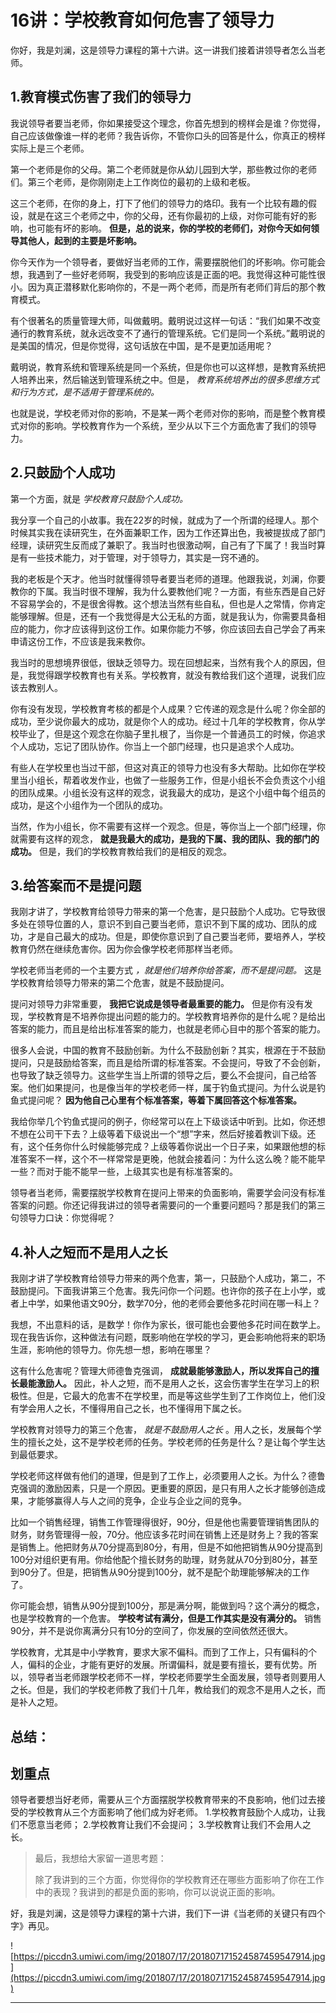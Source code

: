 # 16讲：学校教育如何危害了领导力

你好，我是刘澜，这是领导力课程的第十六讲。这一讲我们接着讲领导者怎么当老师。

## 1.教育模式伤害了我们的领导力

我说领导者要当老师，你如果接受这个理念，你首先想到的榜样会是谁？你觉得，自己应该做像谁一样的老师？我告诉你，不管你口头的回答是什么，你真正的榜样实际上是三个老师。

第一个老师是你的父母。第二个老师就是你从幼儿园到大学，那些教过你的老师们。第三个老师，是你刚刚走上工作岗位的最初的上级和老板。

这三个老师，在你的身上，打下了他们的领导力的烙印。我有一个比较有趣的假设，就是在这三个老师之中，你的父母，还有你最初的上级，对你可能有好的影响，也可能有坏的影响。 **但是，总的说来，你的学校的老师们，对你今天如何领导其他人，起到的主要是坏影响。**

你今天作为一个领导者，要做好当老师的工作，需要摆脱他们的坏影响。你可能会想，我遇到了一些好老师啊，我受到的影响应该是正面的吧。我觉得这种可能性很小。因为真正潜移默化影响你的，不是一两个老师，而是所有老师们背后的那个教育模式。

有个很著名的质量管理大师，叫做戴明。戴明说过这样一句话：“我们如果不改变通行的教育系统，就永远改变不了通行的管理系统。它们是同一个系统。”戴明说的是美国的情况，但是你觉得，这句话放在中国，是不是更加适用呢？

戴明说，教育系统和管理系统是同一个系统，但是你也可以这样想，是教育系统把人培养出来，然后输送到管理系统之中。但是， *教育系统培养出的很多思维方式和行为方式，是不适用于管理系统的。*

也就是说，学校老师对你的影响，不是某一两个老师对你的影响，而是整个教育模式对你的影响。学校教育作为一个系统，至少从以下三个方面危害了我们的领导力。

## 2.只鼓励个人成功

第一个方面，就是 *学校教育只鼓励个人成功。*

我分享一个自己的小故事。我在22岁的时候，就成为了一个所谓的经理人。那个时候其实我在读研究生，在外面兼职工作，因为工作还算出色，我被提拔成了部门经理，读研究生反而成了兼职了。我当时也很激动啊，自己有了下属了！我当时算是有一些技术能力，对于管理，对于领导力，其实是一窍不通的。

我的老板是个天才。他当时就懂得领导者要当老师的道理。他跟我说，刘澜，你要教你的下属。我当时很不理解，我为什么要教他们呢？一方面，有些东西是自己好不容易学会的，不是很舍得教。这个想法当然有些自私，但也是人之常情，你肯定能够理解。但是，还有一个我觉得是大公无私的方面，就是我认为，你需要具备相应的能力，你才应该得到这份工作。如果你能力不够，你应该回去自己学会了再来申请这份工作，不应该是我来教你。

我当时的思想境界很低，很缺乏领导力。现在回想起来，当然有我个人的原因，但是，我觉得跟学校教育也有关系。学校教育，就没有教给我们这个道理，说我们应该去教别人。

你有没有发现，学校教育考核的都是个人成果？它传递的观念是什么呢？你全部的成功，至少说你最大的成功，就是你个人的成功。经过十几年的学校教育，你从学校毕业了，但是这个观念在你脑子里扎根了，当你是一个普通员工的时候，你追求个人成功，忘记了团队协作。你当上一个部门经理，也只是追求个人成功。

有些人在学校里也当过干部，但这对真正的领导力也没有多大帮助。比如你在学校里当小组长，帮着收发作业，也做了一些服务工作，但是小组长不会负责这个小组的团队成果。小组长没有这样的观念，说我最大的成功，是这个小组中每个组员的成功，是这个小组作为一个团队的成功。

当然，作为小组长，你不需要有这样一个观念。但是，等你当上一个部门经理，你就需要有这样的观念， **就是我最大的成功，是我的下属、我的团队、我的部门的成功。** 但是，我们的学校教育教给我们的是相反的观念。

## 3.给答案而不是提问题

我刚才讲了，学校教育给领导力带来的第一个危害，是只鼓励个人成功。它导致很多处在领导位置的人，意识不到自己要当老师，意识不到下属的成功、团队的成功，才是自己最大的成功。但是，即使你意识到了自己要当老师，要培养人，学校教育仍然在继续危害你。因为你会像学校老师那样当老师。

学校老师当老师的一个主要方式 *，就是他们培养你给答案，而不是提问题。* 这是学校教育给领导力带来的第二个危害，就是不鼓励提问。

提问对领导力非常重要， **我把它说成是领导者最重要的能力。** 但是你有没有发现，学校教育是不培养你提出问题的能力的。学校教育培养你的是什么呢？是给出答案的能力，而且是给出标准答案的能力，也就是老师心目中的那个答案的能力。

很多人会说，中国的教育不鼓励创新。为什么不鼓励创新？其实，根源在于不鼓励提问，只是鼓励给答案，而且是给所谓的标准答案。不会提问，导致了不会创新，也导致了缺乏领导力。这些学生当上所谓的领导之后，要么不会提问，自己给答案。他们如果提问，也是像当年的学校老师一样，属于钓鱼式提问。为什么说是钓鱼式提问呢？ **因为他自己心里有个标准答案，等着下属回答这个标准答案。**

我给你举几个钓鱼式提问的例子，你经常可以在上下级谈话中听到。比如，你还想不想在公司干下去？上级等着下级说出一个“想”字来，然后好接着教训下级。还有，这个任务你什么时候能够完成？上级等着你说出一个日子来，如果跟他想的标准答案不一样，这个不一样常常是更晚，他就会接着问：为什么这么晚？能不能早一些？而对于能不能早一些，上级其实也是有标准答案的。

领导者当老师，需要摆脱学校教育在提问上带来的负面影响，需要学会问没有标准答案的问题。你还记得我讲过的领导者需要问的一个重要问题吗？那是我们的第三句领导力口诀：你觉得呢？

## 4.补人之短而不是用人之长

我刚才讲了学校教育给领导力带来的两个危害，第一，只鼓励个人成功，第二，不鼓励提问。下面我讲第三个危害。我先问你一个问题。也许你的孩子在上小学，或者上中学，如果他语文90分，数学70分，他的老师会要他多花时间在哪一科上？

我想，不出意料的话，是数学！你作为家长，很可能也会要他多花时间在数学上。现在我告诉你，这种做法有问题，既影响他在学校的学习，更会影响他将来的职场生涯，影响他的领导力。你先想一想，影响在哪里？

这有什么危害呢？管理大师德鲁克强调， **成就最能够激励人，所以发挥自己的擅长最能激励人。** 因此，补人之短，而不是用人之长，这会伤害学生在学习上的积极性。但是，它最大的危害不在学校里，而是等这些学生到了工作岗位上，他们没有学会用人之长，不懂得用自己之长，也不懂得用下属之长。

学校教育对领导力的第三个危害， *就是不鼓励用人之长* 。用人之长，发展每个学生的擅长之处，这不是学校老师的任务。学校老师的任务是什么？是让每个学生达到最低要求。

学校老师这样做有他们的道理，但是到了工作上，必须要用人之长。为什么？德鲁克强调的激励因素，只是一个原因。更重要的原因，是只有用人之长才能够创造成果，才能够赢得人与人之间的竞争，企业与企业之间的竞争。

比如一个销售经理，销售工作管理得很好，90分，但是他也需要管理销售团队的财务，财务管理得一般，70分。他应该多花时间在销售上还是财务上？我的答案是销售上。他把财务从70分提高到80分，有用，但是不如他把销售从90分提高到100分对组织更有用。你给他配个擅长财务的助理，财务就从70分到80分，甚至到90分了。但是，把销售从90分提到100分，就不是配个助理能够解决的工作了。

你可能会想，销售从90分提到100分，那是满分啊，能做到吗？这个满分的概念，也是学校教育的一个危害。 **学校考试有满分，但是工作其实是没有满分的。** 销售90分，并不是说你离满分只有10分的空间了，你发展的空间依然还很大。

学校教育，尤其是中小学教育，要求大家不偏科。而到了工作上，只有偏科的个人，偏科的企业，才能有更好的发展。所谓偏科，就是要有擅长，要有优势。所以，领导者当老师跟学校老师不一样，学校老师要学生全面发展，领导者则要用人之长。但是，我们的学校老师教了我们十几年，教给我们的观念不是用人之长，而是补人之短。

## 总结：

## 划重点

领导者要想当好老师，需要从三个方面摆脱学校教育带来的不良影响，他们过去接受的学校教育从三个方面影响了他们成为好老师。
1.学校教育鼓励个人成功，让我们不愿意当老师；
2.学校教育让我们不会提问；
3.学校教育让我们不会用人之长。

> 最后，我想给大家留一道思考题：
> 
> 除了我讲到的三个方面，你觉得你的学校教育还在哪些方面影响了你在工作中的表现？我讲到的都是负面的影响，你可以说说正面的影响。

好，我是刘澜，这是领导力课程的第十六讲，我们下一讲《当老师的关键只有四个字》再见。

![https://piccdn3.umiwi.com/img/201807/17/201807171524587459547914.jpg](https://piccdn3.umiwi.com/img/201807/17/201807171524587459547914.jpg)

---
